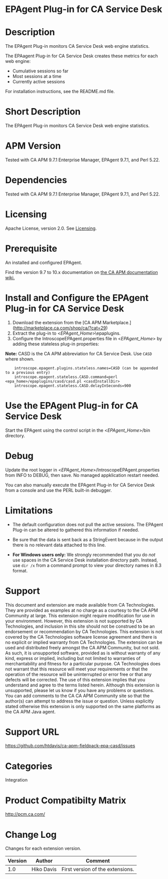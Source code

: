 # EPAgent Plug-in for CA Service Desk

# Description
The EPAgent Plug-in monitors CA Service Desk web engine statistics.

The EPAagent Plug-in for CA Service Desk creates these metrics for each web engine:
* Cumulative sessions so far
* Most sessions at a time
* Currently active sessions

For installation instructions, see the README.md file.

# Short Description
The EPAgent Plug-in monitors CA Service Desk web engine statistics.

# APM Version
Tested with CA APM 9.7.1 Enterprise Manager, EPAgent 9.7.1, and Perl 5.22.

# Dependencies
Tested with CA APM 9.7.1 Enterprise Manager, EPAgent 9.7.1, and Perl 5.22.

# Licensing
Apache License, version 2.0. See [Licensing](https://www.apache.org/licenses/LICENSE-2.0).

# Prerequisite
An installed and configured EPAgent.

Find the version 9.7 to 10.x documentation on [the CA APM documentation wiki.](https://docops.ca.com)

# Install and Configure the EPAgent Plug-in for CA Service Desk

1. Download the extension from the [CA APM Marketplace.] (http://marketplace.ca.com/shop/ca/?cat=29)
2. Extract the plug-in to <*EPAgent_Home*>\epaplugins.
2. Configure the IntroscopeEPAgent.properties file in <*EPAgent_Home*> by adding these stateless plug-in properties:

**Note:** CASD is the CA APM abbreviation for CA Service Desk. Use ``CASD`` where shown.

```
	introscope.epagent.plugins.stateless.names=CASD (can be appended to a previous entry)
	introscope.epagent.stateless.CASD.command=perl <epa_home>/epaplugins/casd/casd.pl <casdInstallDir>
	introscope.epagent.stateless.CASD.delayInSeconds=900
```

# Use the EPAgent Plug-in for CA Service Desk
Start the EPAgent using the control script in the <*EPAgent_Home*>/bin directory.

# Debug
Update the root logger in <*EPAgent_Home*>/IntroscopeEPAgent.properties from INFO to DEBUG, then save. No managed appklication restart needed.

You can also manually execute the EPAgent Plug-in for CA Service Desk from a console and use the PERL built-in debugger.

# Limitations
* The default configuration does not pull the active sessions. The EPAgent Plug-in can be altered to gathered this information if needed.
* Be sure that the data is sent back as a StringEvent because in the output there is no relevant data attached to this line.

* **For Windows users only:**
We strongly recommended that you do *not* use spaces in the CA Service Desk installation directory path.
Instead, use ``dir /x`` from a command prompt to view your directory names in 8.3 format.

# Support
This document and extension are made available from CA Technologies. They are provided as examples at no charge as a courtesy to the CA APM Community at large. This extension might require modification for use in your environment. However, this extension is not supported by CA Technologies, and inclusion in this site should not be construed to be an endorsement or recommendation by CA Technologies. This extension is not covered by the CA Technologies software license agreement and there is no explicit or implied warranty from CA Technologies. The extension can be used and distributed freely amongst the CA APM Community, but not sold. As such, it is unsupported software, provided as is without warranty of any kind, express or implied, including but not limited to warranties of merchantability and fitness for a particular purpose. CA Technologies does not warrant that this resource will meet your requirements or that the operation of the resource will be uninterrupted or error free or that any defects will be corrected. The use of this extension implies that you understand and agree to the terms listed herein.
Although this extension is unsupported, please let us know if you have any problems or questions. You can add comments to the CA CA APM Community site so that the author(s) can attempt to address the issue or question.
Unless explicitly stated otherwise this extension is only supported on the same platforms as the CA APM Java agent. 

# Support URL
https://github.com/htdavis/ca-apm-fieldpack-epa-casd/issues

# Categories
Integration

# Product Compatibilty Matrix
http://pcm.ca.com/

# Change Log
Changes for each extension version.

Version | Author | Comment
--------|--------|--------
1.0 | Hiko Davis | First version of the extensions.